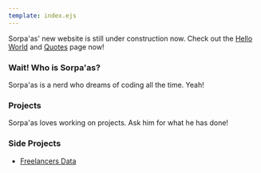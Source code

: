 ```yaml
---
template: index.ejs
---
```


Sorpa'as' new website is still under construction now. Check out the [Hello World](/hello-world) and [Quotes](/quotes) page now!

### Wait! Who is Sorpa'as?

Sorpa'as is a nerd who dreams of coding all the time. Yeah!


### Projects

Sorpa'as loves working on projects. Ask him for what he has done!

### Side Projects

* [Freelancers Data](/freelancers)